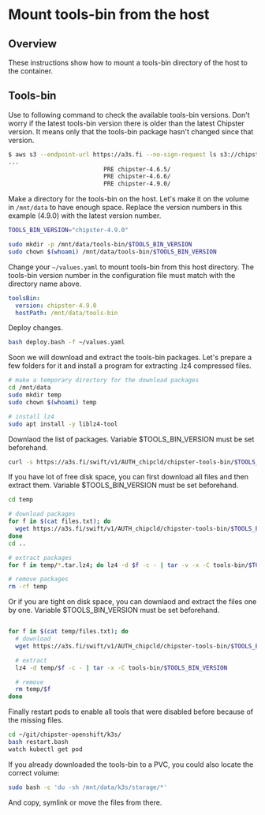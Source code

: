 # Mount tools-bin from the host

## Overview

These instructions show how to mount a tools-bin directory of the host to the container.

## Tools-bin

Use to following command to check the available tools-bin versions. Don't worry if the latest tools-bin version there is older than the latest Chipster version. It means only that the tools-bin package hasn't changed since that version.

```bash
$ aws s3 --endpoint-url https://a3s.fi --no-sign-request ls s3://chipster-tools-bin
...
                           PRE chipster-4.6.5/
                           PRE chipster-4.6.6/
                           PRE chipster-4.9.0/
```

Make a directory for the tools-bin on the host. Let's make it on the volume in `/mnt/data` to have enough space. Replace the version numbers in this example (4.9.0) with the latest version number.

```bash
TOOLS_BIN_VERSION="chipster-4.9.0"

sudo mkdir -p /mnt/data/tools-bin/$TOOLS_BIN_VERSION
sudo chown $(whoami) /mnt/data/tools-bin/$TOOLS_BIN_VERSION
```

Change your `~/values.yaml` to mount tools-bin from this host directory. The tools-bin version number in the configuration file must match with the directory name above.

```yaml
toolsBin:
  version: chipster-4.9.0
  hostPath: /mnt/data/tools-bin
```

Deploy changes.

```bash
bash deploy.bash -f ~/values.yaml
```

Soon we will download and extract the tools-bin packages. Let's prepare a few folders for it and install a program for extracting .lz4 compressed files.

```bash
# make a temporary directory for the download packages
cd /mnt/data
sudo mkdir temp
sudo chown $(whoami) temp

# install lz4
sudo apt install -y liblz4-tool
```

Downlaod the list of packages. Variable $TOOLS_BIN_VERSION must be set beforehand.

```bash
curl -s https://a3s.fi/swift/v1/AUTH_chipcld/chipster-tools-bin/$TOOLS_BIN_VERSION/parts/files.txt | grep .tar.lz4$ > temp/files.txt

```

If you have lot of free disk space, you can first download all files and then extract them. Variable $TOOLS_BIN_VERSION must be set beforehand.

```bash
cd temp

# download packages
for f in $(cat files.txt); do 
  wget https://a3s.fi/swift/v1/AUTH_chipcld/chipster-tools-bin/$TOOLS_BIN_VERSION/parts/$f || break
done
cd ..

# extract packages
for f in temp/*.tar.lz4; do lz4 -d $f -c - | tar -v -x -C tools-bin/$TOOLS_BIN_VERSION; done

# remove packages
rm -rf temp
```

Or if you are tight on disk space, you can downlaod and extract the files one by one. Variable $TOOLS_BIN_VERSION must be set beforehand.

```bash

for f in $(cat temp/files.txt); do
  # download
  wget https://a3s.fi/swift/v1/AUTH_chipcld/chipster-tools-bin/$TOOLS_BIN_VERSION/parts/$f -O temp/$f || break

  # extract
  lz4 -d temp/$f -c - | tar -x -C tools-bin/$TOOLS_BIN_VERSION

  # remove
  rm temp/$f
done
```

Finally restart pods to enable all tools that were disabled before because of the missing files.

```bash
cd ~/git/chipster-openshift/k3s/
bash restart.bash
watch kubectl get pod
```

If you already downloaded the tools-bin to a PVC, you could also locate the correct volume:

```bash
sudo bash -c 'du -sh /mnt/data/k3s/storage/*'
```

And copy, symlink or move the files from there.
